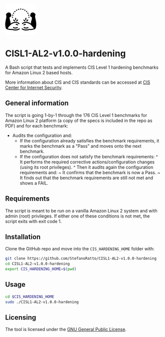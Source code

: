 ![CISL1-AL2-v1.0.0-hardening_logo](./images/CISL1-AL2-v1.0.0-hardening.png)

# CISL1-AL2-v1.0.0-hardening

A Bash script that tests and implements CIS Level 1 hardening benchmarks for Amazon Linux 2 based hosts.

More information about CIS and CIS standards can be accessed at [CIS Center for Internet Security](https://www.cisecurity.org/).

## General information

The script is going 1-by-1 through the 176 CIS Level 1 benchmarks for Amazon Linux 2 platform (a copy of the specs is included in the repo as PDF) and for each benchmark:
* Audits the configuration and:
  - If the configuration already satisfies the benchmark requirements, it marks the benchmark as a "Pass" and moves onto the next benchmark.
  - If the configuration does not satisfy the benchmark requirements:
     ^ It performs the required corrective actions/configuration changes (using its root privileges).
     ^ Then it audits again the configuration requirements and:
      ~ It confirms that the benchmark is now a Pass.
      ~ It finds out that the benchmark requirements are still not met and shows a FAIL.

## Requirements

The script is meant to be run on a vanilla Amazon Linux 2 system and with admin (root) privileges. If either one of these conditions is not met, the script exits with exit code 1.

## Installation

Clone the GitHub repo and move into the `CIS_HARDENING_HOME` folder with:

```Bash
git clone https://github.com/StefanoRatto/CISL1-AL2-v1.0.0-hardening
cd CISL1-AL2-v1.0.0-hardening
export CIS_HARDENING_HOME=$(pwd)
```

## Usage

```Bash
cd $CIS_HARDENING_HOME
sudo ./CISL1-AL2-v1.0.0-hardening
```

## Licensing

The tool is licensed under the [GNU General Public License](https://www.gnu.org/licenses/gpl-3.0.en.html).
